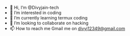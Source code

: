 - 👋 Hi, I’m @Divyjain-tech
- 👀 I’m interested in coding
- 🌱 I’m currently learning termux coding
- 💞️ I’m looking to collaborate on hacking
- 📫 How to reach me Gmail me on divyj12349@gmail.com

<!---
Divyjain-tech/Divyjain-tech is a ✨ special ✨ repository because its `README.md` (this file) appears on your GitHub profile.
You can click the Preview link to take a look at your changes.
--->
